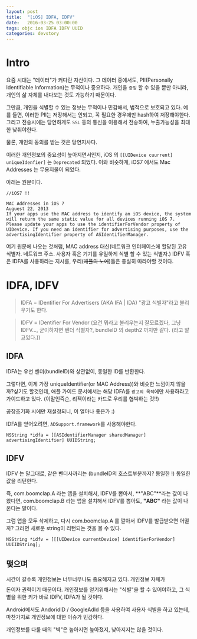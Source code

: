 ```yaml
---
layout: post
title:  "[iOS] IDFA, IDFV"
date:   2016-03-25 03:00:00
tags: objc ios IDFA IDFV UUID
categories: devstory
---
```




# Intro
요즘 시대는 "데이터"가 커다란 자산이다. 
그 데이터 중에서도, PII(Personally Identifiable Information)는 무척이나 중요하다.
개인을 `증빙` 할 수 있을 뿐만 아니라, 개인의 삶 자체를 내다보는 것도 가능하기 때문이다.

그만큼, 개인을 식별할 수 있는 정보는 무척이나 민감해서, 법적으로 보호되고 있다.
예를 들면, 이러한 PII는 저장해서는 안되고, 꼭 필요한 경우에만 hash하여 저장해야한다.
그리고 전송시에는 당연하게도 `SSL` 등의 통신을 이용해서 전송하여, 누출가능성을 최대한 낮춰야한다.

물론, 개인의 동의를 받는 것은 당연지사다.

이러한 개인정보의 중요성이 높아지면서인지, iOS 의 `[[UIDevice cuurrent] uniqueIdenfier]` 는 `Deprecated` 되었다. 이와 비슷하게, iOS7 에서도 Mac Addresses 는 무용지물이 되었다.

아래는 원문이다.

```
//iOS7 !!

MAC Addresses in iOS 7
Auguest 22, 2013
If your apps use the MAC address to identify an iOS device, the system will return the same static value for all devices running iOS 7. Please update your apps to use the identifierForVendor property of UIDevice. If you need an identifier for advertising purposes, use the advertisingIdentifier property of ASIdentifierManager.
```

여기 원문에 나오는 것처럼, MAC address 대신(네트워크 인터페이스에 할당된 고유 식별자. 네트워크 주소. 사용자 혹은 기기를 유일하게 식별 할 수 있는 식별자.) IDFV 혹은 IDFA를 사용하라는 지시를, 우리(~~애플의 노예~~)들은 충실히 따라야할 것이다.

# IDFA, IDFV

> IDFA = IDentifier For Advertisers (AKA IFA | IDA)
> "광고 식별자"라고 불리우기도 한다.

> IDFV = IDentifier For Vendor
> (요건 뭐라고 불리우는지 잘모르겠다, 그냥 IDFV..., 굳이하자면 벤더 식별자?, bundleID 의 depth2 까지만 같다. (라고 알고있다.))



## IDFA
IDFA는 우선 벤더(bundleID)와 상관없이, 동일한 ID를 반환한다.

그렇다면, 이게 가장 uniqueIdentifier(or MAC Address))와 비슷한 느낌이지 않을까?싶기도 할것인데, 애플 가이드 문서에서는 해당 IDFA를 `광고의 목적`에만 사용하라고 가이드하고 있다. (이말인즉슨, 리젝이라는 카드로 우리를 ~~협박~~하는 것!!)

공장초기화 시에만 재설정되니, 이 얼마나 좋은가 :)

IDFA를 얻어오려면, `ADSupport.framework`를 사용해야한다.

```objc
NSString *idfa = [[ASIdentifierManager sharedManager] advertisingIdentifier] UUIDString;
```

## IDFV
IDFV 는 말그대로, 같은 벤더사까리는 (bundleID의 호스트부분까지? 동일한 !) 동일한 값을 리턴한다.

즉, com.boomclap.A 라는 앱을 설치해서, IDFV를 뽑아서, **"ABC"**라는 값이 나왔다면, com.boomclap.B 라는 앱을 설치해서 IDFV를 뽑아도, **"ABC"** 라는 값이 나온다는 말이다.

그럼 앱을 모두 삭제하고, 다시 com.boomclap.A 를 깔아서 IDFV를 발급받으면 어떨까? 그러면 새로운 string이 리턴되는 것을 볼 수 있다.

```objc
NSString *idfv = [[[UIDevice currentDevice] identifierForVendor] UUIIDString];
```






## 맺으며
시간이 갈수록 개인정보는 너무너무나도 중요해지고 있다. 개인정보 자체가 $$$$ 돈이자 권력이기 때문이다.
개인정보를 얻기위해서는 "식별"을 할 수 있어야하고, 그 식별을 위한 키가 바로 IDFV, IDFA가 될 것이다.

Android에서도 AndoridID / GoogleAdId 등을 사용하여 사용자 식별을 하고 있는데, 마찬가지로
개인정보에 대한 이슈가 민감하다.

개인정보를 다룰 때의 "벽"은 높아지면 높아졌지, 낮아지지는 않을 것이다.